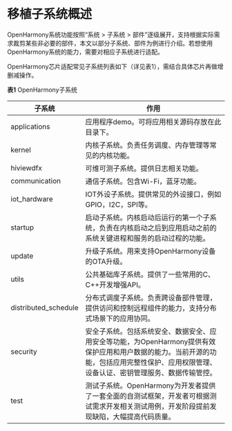 # 移植子系统概述


OpenHarmony系统功能按照“系统 &gt; 子系统 &gt; 部件”逐级展开，支持根据实际需求裁剪某些非必要的部件，本文以部分子系统、部件为例进行介绍。若想使用OpenHarmony系统的能力，需要对相应子系统进行适配。


OpenHarmony芯片适配常见子系统列表如下（详见表1），需结合具体芯片再做增删减操作。


  **表1** OpenHarmony子系统

| 子系统 | 作用 | 
| -------- | -------- |
| applications | 应用程序demo。可将应用相关源码存放在此目录下。 | 
| kernel | 内核子系统。负责任务调度、内存管理等常见的内核功能。 | 
| hiviewdfx | 可维可测子系统。提供日志相关功能。 | 
| communication | 通信子系统。包含Wi-Fi，蓝牙功能。 | 
| iot_hardware | IOT外设子系统。提供常见的外设接口，例如GPIO，I2C，SPI等。 | 
| startup | 启动子系统。内核启动后运行的第一个子系统，负责在内核启动之后到应用启动之前的系统关键进程和服务的启动过程的功能。 | 
| update | 升级子系统。用来支持OpenHarmony设备的OTA升级。 | 
| utils | 公共基础库子系统。提供了一些常用的C、C++开发增强API。 | 
| distributed_schedule | 分布式调度子系统。负责跨设备部件管理，提供访问和控制远程组件的能力，支持分布式场景下的应用协同。 | 
| security | 安全子系统。包括系统安全、数据安全、应用安全等功能，为OpenHarmony提供有效保护应用和用户数据的能力。当前开源的功能，包括应用完整性保护、应用权限管理、设备认证、密钥管理服务、数据传输管控。 | 
| test | 测试子系统。OpenHarmony为开发者提供了一套全面的自测试框架，开发者可根据测试需求开发相关测试用例，开发阶段提前发现缺陷，大幅提高代码质量。 | 
